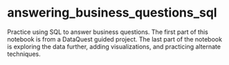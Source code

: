 # answering_business_questions_sql
Practice using SQL to answer business questions.  The first part of this notebook is from a DataQuest guided project.  The last part of the notebook is exploring the data further, adding visualizations, and practicing alternate techniques.
